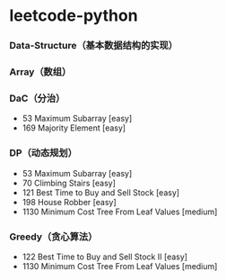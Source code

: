 # leetcode-python

### Data-Structure（基本数据结构的实现）

### Array（数组）

### DaC（分治）
* 53 Maximum Subarray [easy]
* 169 Majority Element [easy] 

### DP（动态规划）
* 53 Maximum Subarray [easy]
* 70 Climbing Stairs [easy]
* 121 Best Time to Buy and Sell Stock [easy]
* 198 House Robber [easy]
* 1130 Minimum Cost Tree From Leaf Values [medium]

### Greedy（贪心算法）
* 122 Best Time to Buy and Sell Stock II [easy]
* 1130 Minimum Cost Tree From Leaf Values [medium]